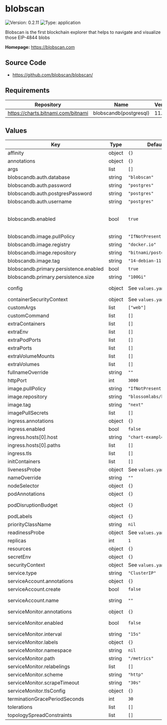
# blobscan

![Version: 0.2.11](https://img.shields.io/badge/Version-0.2.11-informational?style=flat-square) ![Type: application](https://img.shields.io/badge/Type-application-informational?style=flat-square)

Blobscan is the first blockchain explorer that helps to navigate and visualize those EIP-4844 blobs

**Homepage:** <https://blobscan.com>

## Source Code

* <https://github.com/blobscan/blobscan/>

## Requirements

| Repository | Name | Version |
|------------|------|---------|
| https://charts.bitnami.com/bitnami | blobscandb(postgresql) | 11.9.13 |

## Values

| Key | Type | Default | Description |
|-----|------|---------|-------------|
| affinity | object | `{}` | Affinity configuration for pods |
| annotations | object | `{}` | Annotations for the Deployment |
| args | list | `[]` | Command arguments |
| blobscandb.auth.database | string | `"blobscan"` |  |
| blobscandb.auth.password | string | `"postgres"` |  |
| blobscandb.auth.postgresPassword | string | `"postgres"` |  |
| blobscandb.auth.username | string | `"postgres"` |  |
| blobscandb.enabled | bool | `true` | If enabled a postgres chart will be deployed as a dependency Check out https://artifacthub.io/packages/helm/bitnami/postgresql for all possible commands |
| blobscandb.image.pullPolicy | string | `"IfNotPresent"` |  |
| blobscandb.image.registry | string | `"docker.io"` |  |
| blobscandb.image.repository | string | `"bitnami/postgresql"` |  |
| blobscandb.image.tag | string | `"14-debian-11"` |  |
| blobscandb.primary.persistence.enabled | bool | `true` |  |
| blobscandb.primary.persistence.size | string | `"100Gi"` |  |
| config | object | See `values.yaml` | Config file https://github.com/Blobscan/blobscan/blob/next/.env.example |
| containerSecurityContext | object | See `values.yaml` | The security context for containers |
| customArgs | list | `["web"]` | Custom args for the blobscan container |
| customCommand | list | `[]` | Command replacement for the blobscan container |
| extraContainers | list | `[]` | Additional containers |
| extraEnv | list | `[]` | Additional env variables |
| extraPodPorts | list | `[]` | Extra Pod ports |
| extraPorts | list | `[]` | Additional ports. Useful when using extraContainers |
| extraVolumeMounts | list | `[]` | Additional volume mounts |
| extraVolumes | list | `[]` | Additional volumes |
| fullnameOverride | string | `""` | Overrides the chart's computed fullname |
| httpPort | int | `3000` | Ports |
| image.pullPolicy | string | `"IfNotPresent"` | blobscan container pull policy |
| image.repository | string | `"blossomlabs/blobscan"` | blobscan container image repository |
| image.tag | string | `"next"` | blobscan container image tag |
| imagePullSecrets | list | `[]` | Image pull secrets for Docker images |
| ingress.annotations | object | `{}` | Annotations for Ingress |
| ingress.enabled | bool | `false` | Ingress resource for the HTTP API |
| ingress.hosts[0].host | string | `"chart-example.local"` |  |
| ingress.hosts[0].paths | list | `[]` |  |
| ingress.tls | list | `[]` | Ingress TLS |
| initContainers | list | `[]` | Additional init containers |
| livenessProbe | object | See `values.yaml` | Liveness probe |
| nameOverride | string | `""` | Overrides the chart's name |
| nodeSelector | object | `{}` | Node selector for pods |
| podAnnotations | object | `{}` | Pod annotations |
| podDisruptionBudget | object | `{}` | Define the PodDisruptionBudget spec If not set then a PodDisruptionBudget will not be created |
| podLabels | object | `{}` | Pod labels |
| priorityClassName | string | `nil` | Pod priority class |
| readinessProbe | object | See `values.yaml` | Readiness probe |
| replicas | int | `1` | Number of replicas |
| resources | object | `{}` | Resource requests and limits |
| secretEnv | object | `{}` | Secret env variables injected via a created secret |
| securityContext | object | See `values.yaml` | The security context for pods |
| service.type | string | `"ClusterIP"` | Service type |
| serviceAccount.annotations | object | `{}` | Annotations to add to the service account |
| serviceAccount.create | bool | `false` | Specifies whether a service account should be created |
| serviceAccount.name | string | `""` | The name of the service account to use. If not set and create is true, a name is generated using the fullname template |
| serviceMonitor.annotations | object | `{}` | Additional ServiceMonitor annotations |
| serviceMonitor.enabled | bool | `false` | If true, a ServiceMonitor CRD is created for a prometheus operator https://github.com/coreos/prometheus-operator |
| serviceMonitor.interval | string | `"15s"` | ServiceMonitor scrape interval |
| serviceMonitor.labels | object | `{}` | Additional ServiceMonitor labels |
| serviceMonitor.namespace | string | `nil` | Alternative namespace for ServiceMonitor |
| serviceMonitor.path | string | `"/metrics"` | Path to scrape |
| serviceMonitor.relabelings | list | `[]` | ServiceMonitor relabelings |
| serviceMonitor.scheme | string | `"http"` | ServiceMonitor scheme |
| serviceMonitor.scrapeTimeout | string | `"30s"` | ServiceMonitor scrape timeout |
| serviceMonitor.tlsConfig | object | `{}` | ServiceMonitor TLS configuration |
| terminationGracePeriodSeconds | int | `30` | How long to wait until the pod is forcefully terminated |
| tolerations | list | `[]` | Tolerations for pods |
| topologySpreadConstraints | list | `[]` | Topology Spread Constraints for pods |

